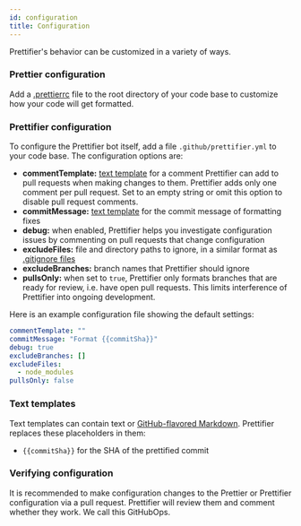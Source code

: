 ```yaml
---
id: configuration
title: Configuration
---
```


Prettifier's behavior can be customized in a variety of ways.

### Prettier configuration

Add a [.prettierrc](https://prettier.io/docs/en/configuration.html) file to the
root directory of your code base to customize how your code will get formatted.

### Prettifier configuration

To configure the Prettifier bot itself, add a file `.github/prettifier.yml` to
your code base. The configuration options are:

<a textrun="config-options">

- **commentTemplate:** [text template](#text-templates) for a comment Prettifier
  can add to pull requests when making changes to them. Prettifier adds only one
  comment per pull request. Set to an empty string or omit this option to
  disable pull request comments.
- **commitMessage:** [text template](#text-templates) for the commit message of
  formatting fixes
- **debug:** when enabled, Prettifier helps you investigate configuration issues
  by commenting on pull requests that change configuration
- **excludeFiles:** file and directory paths to ignore, in a similar format as
  [.gitignore files](https://git-scm.com/docs/gitignore)
- **excludeBranches:** branch names that Prettifier should ignore
- **pullsOnly:** when set to `true`, Prettifier only formats branches that are
  ready for review, i.e. have open pull requests. This limits interference of
  Prettifier into ongoing development.

</a>

Here is an example configuration file showing the default settings:

<a textrun="config-example">

```yml
commentTemplate: ""
commitMessage: "Format {{commitSha}}"
debug: true
excludeBranches: []
excludeFiles:
  - node_modules
pullsOnly: false
```

</a>

### Text templates

Text templates can contain text or
[GitHub-flavored Markdown](https://guides.github.com/features/mastering-markdown).
Prettifier replaces these placeholders in them:

- `{{commitSha}}` for the SHA of the prettified commit

### Verifying configuration

It is recommended to make configuration changes to the Prettier or Prettifier
configuration via a pull request. Prettifier will review them and comment
whether they work. We call this GitHubOps.
